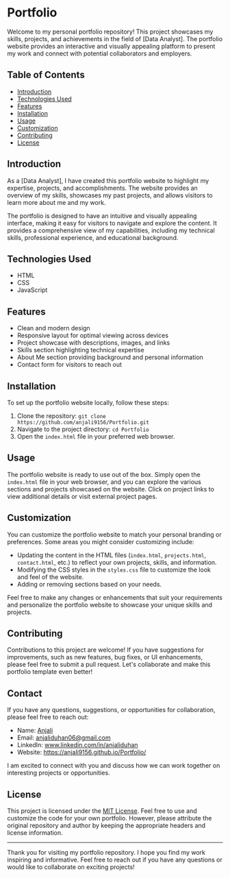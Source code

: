 # Portfolio

Welcome to my personal portfolio repository! This project showcases my skills, projects, and achievements in the field of [Data Analyst]. The portfolio website provides an interactive and visually appealing platform to present my work and connect with potential collaborators and employers.

## Table of Contents
- [Introduction](#introduction)
- [Technologies Used](#technologies-used)
- [Features](#features)
- [Installation](#installation)
- [Usage](#usage)
- [Customization](#customization)
- [Contributing](#contributing)
- [License](#license)

## Introduction
As a [Data Analyst], I have created this portfolio website to highlight my expertise, projects, and accomplishments. The website provides an overview of my skills, showcases my past projects, and allows visitors to learn more about me and my work.

The portfolio is designed to have an intuitive and visually appealing interface, making it easy for visitors to navigate and explore the content. It provides a comprehensive view of my capabilities, including my technical skills, professional experience, and educational background.

## Technologies Used
- HTML
- CSS
- JavaScript

## Features
- Clean and modern design
- Responsive layout for optimal viewing across devices
- Project showcase with descriptions, images, and links
- Skills section highlighting technical expertise
- About Me section providing background and personal information
- Contact form for visitors to reach out

## Installation
To set up the portfolio website locally, follow these steps:

1. Clone the repository: `git clone https://github.com/anjali9156/Portfolio.git`
2. Navigate to the project directory: `cd Portfolio`
3. Open the `index.html` file in your preferred web browser.

## Usage
The portfolio website is ready to use out of the box. Simply open the `index.html` file in your web browser, and you can explore the various sections and projects showcased on the website. Click on project links to view additional details or visit external project pages.

## Customization
You can customize the portfolio website to match your personal branding or preferences. Some areas you might consider customizing include:

- Updating the content in the HTML files (`index.html`, `projects.html`, `contact.html`, etc.) to reflect your own projects, skills, and information.
- Modifying the CSS styles in the `styles.css` file to customize the look and feel of the website.
- Adding or removing sections based on your needs.

Feel free to make any changes or enhancements that suit your requirements and personalize the portfolio website to showcase your unique skills and projects.

## Contributing
Contributions to this project are welcome! If you have suggestions for improvements, such as new features, bug fixes, or UI enhancements, please feel free to submit a pull request. Let's collaborate and make this portfolio template even better!

## Contact
If you have any questions, suggestions, or opportunities for collaboration, please feel free to reach out:

- Name: [Anjali](https://github.com/anjali9156)
- Email: anjaliduhan06@gmail.com
- LinkedIn: www.linkedin.com/in/anjaliduhan
- Website: https://anjali9156.github.io/Portfolio/

I am excited to connect with you and discuss how we can work together on interesting projects or opportunities.

## License
This project is licensed under the [MIT License](LICENSE). Feel free to use and customize the code for your own portfolio. However, please attribute the original repository and author by keeping the appropriate headers and license information.

---

Thank you for visiting my portfolio repository. I hope you find my work inspiring and informative. Feel free to reach out if you have any questions or would like to collaborate on exciting projects!
